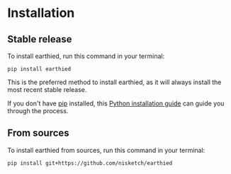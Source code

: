 # Installation

## Stable release

To install earthied, run this command in your terminal:

```
pip install earthied
```

This is the preferred method to install earthied, as it will always install the most recent stable release.

If you don't have [pip](https://pip.pypa.io) installed, this [Python installation guide](http://docs.python-guide.org/en/latest/starting/installation/) can guide you through the process.

## From sources

To install earthied from sources, run this command in your terminal:

```
pip install git+https://github.com/nisketch/earthied
```
